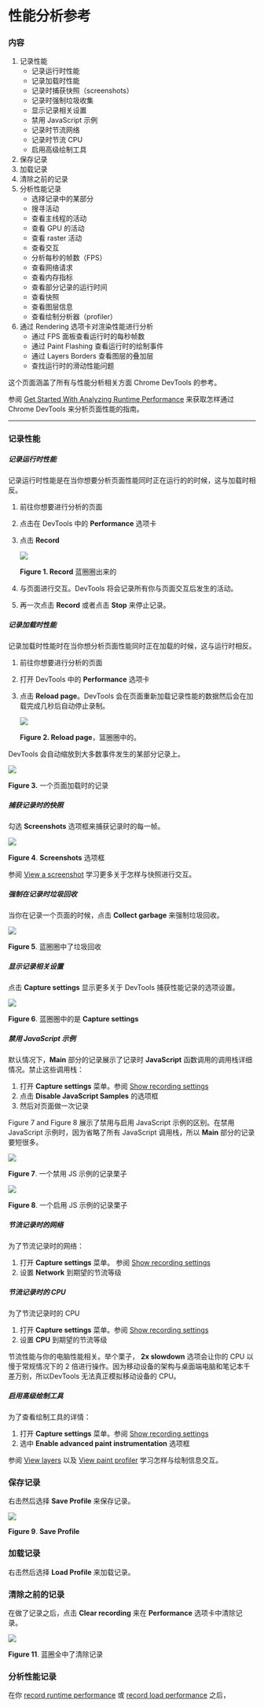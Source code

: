 # 性能分析参考

### 内容

1. 记录性能
   - 记录运行时性能
   - 记录加载时性能
   - 记录时捕获快照（screenshots）
   - 记录时强制垃圾收集
   - 显示记录相关设置
   - 禁用 JavaScript 示例
   - 记录时节流网络
   - 记录时节流 CPU
   - 启用高级绘制工具
2. 保存记录
3. 加载记录
4. 清除之前的记录
5. 分析性能记录
   - 选择记录中的某部分
   - 搜寻活动
   - 查看主线程的活动
   - 查看 GPU 的活动
   - 查看 raster 活动
   - 查看交互
   - 分析每秒的帧数（FPS）
   - 查看网络请求
   - 查看内存指标
   - 查看部分记录的运行时间
   - 查看快照
   - 查看图层信息
   - 查看绘制分析器（profiler）
6. 通过 Rendering 选项卡对渲染性能进行分析
   - 通过 FPS 面板查看运行时的每秒帧数
   - 通过 Paint Flashing 查看运行时的绘制事件
   - 通过 Layers Borders 查看图层的叠加层
   - 查找运行时的滑动性能问题

这个页面涵盖了所有与性能分析相关方面 Chrome DevTools 的参考。

参阅 [Get Started With Analyzing Runtime Performance](https://developers.google.com/web/tools/chrome-devtools/evaluate-performance/) 来获取怎样通过 Chrome DevTools 来分析页面性能的指南。

---

### 记录性能

##### 记录运行时性能

记录运行时性能是在当你想要分析页面性能同时正在运行的的时候，这与加载时相反。

1. 前往你想要进行分析的页面

2. 点击在 DevTools 中的 **Performance** 选项卡

3. 点击 **Record**

   ![](https://developers.google.com/web/tools/chrome-devtools/evaluate-performance/imgs/record.svg)

   **Figure 1. Record** 蓝圈圈出来的

4. 与页面进行交互。DevTools 将会记录所有你与页面交互后发生的活动。

5. 再一次点击 **Record** 或者点击 **Stop** 来停止记录。

##### 记录加载时性能

记录加载时性能时在当你想分析页面性能同时正在加载的时候，这与运行时相反。

1. 前往你想要进行分析的页面

2. 打开 DevTools 中的 **Performance** 选项卡

3. 点击 **Reload page**。DevTools 会在页面重新加载记录性能的数据然后会在加载完成几秒后自动停止录制。

   ![](https://developers.google.com/web/tools/chrome-devtools/evaluate-performance/imgs/reload-page.svg)

   **Figure 2. Reload page**，篮圈圈中的。


DevTools 会自动缩放到大多数事件发生的某部分记录上。

![](https://developers.google.com/web/tools/chrome-devtools/evaluate-performance/imgs/load-recording.png)

**Figure 3.** 一个页面加载时的记录

##### 捕获记录时的快照

勾选 **Screenshots** 选项框来捕获记录时的每一帧。

![](https://developers.google.com/web/tools/chrome-devtools/evaluate-performance/imgs/screenshots.svg)

**Figure 4**. **Screenshots** 选项框

参阅 [View a screenshot](https://developers.google.com/web/tools/chrome-devtools/evaluate-performance/reference#view-screenshot) 学习更多关于怎样与快照进行交互。

##### 强制在记录时垃圾回收

当你在记录一个页面的时候，点击 **Collect garbage** 来强制垃圾回收。

![](https://developers.google.com/web/tools/chrome-devtools/evaluate-performance/imgs/collect-garbage.svg)

**Figure 5**. 蓝圈圈中了垃圾回收

##### 显示记录相关设置

点击 **Capture settings** 显示更多关于 DevTools 捕获性能记录的选项设置。

![](https://developers.google.com/web/tools/chrome-devtools/evaluate-performance/imgs/capture-settings.svg)

**Figure 6**. 蓝圈圈中的是 **Capture settings** 

##### 禁用 JavaScript 示例

默认情况下，**Main** 部分的记录展示了记录时 **JavaScript** 函数调用的调用栈详细情况。禁止这些调用栈：

1. 打开 **Capture settings** 菜单。参阅 [Show recording settings](https://developers.google.com/web/tools/chrome-devtools/evaluate-performance/reference?hl=zh-cn#settings)
2. 点击 **Disable JavaScript Samples** 的选项框
3. 然后对页面做一次记录

Figure 7 and Figure 8 展示了禁用与启用 JavaScript 示例的区别。在禁用 JavaScript 示例时，因为省略了所有 JavaScript 调用栈，所以 **Main** 部分的记录要短很多。

![](https://developers.google.com/web/tools/chrome-devtools/evaluate-performance/imgs/js-samples-disabled.png?hl=zh-cn)

**Figure 7**. 一个禁用 JS 示例的记录栗子

![](https://developers.google.com/web/tools/chrome-devtools/evaluate-performance/imgs/js-samples-enabled.png)

**Figure 8**.  一个启用 JS 示例的记录栗子

##### 节流记录时的网络

为了节流记录时的网络：

1. 打开 **Capture settings** 菜单。 参阅 [Show recording settings](https://developers.google.com/web/tools/chrome-devtools/evaluate-performance/reference?hl=zh-cn#settings)
2. 设置 **Network** 到期望的节流等级

##### 节流记录时的 CPU

为了节流记录时的 CPU

1. 打开 **Capture settings** 菜单。参阅 [Show recording settings](https://developers.google.com/web/tools/chrome-devtools/evaluate-performance/reference?hl=zh-cn#settings)
2. 设置 **CPU** 到期望的节流等级

节流性能与你的电脑性能相关。举个栗子， **2x slowdown** 选项会让你的 CPU 以慢于常规情况下的 2 倍进行操作。因为移动设备的架构与桌面端电脑和笔记本千差万别，所以DevTools 无法真正模拟移动设备的 CPU。

##### 启用高级绘制工具

为了查看绘制工具的详情：

1. 打开 **Capture settings** 菜单。参阅 [Show recording settings](https://developers.google.com/web/tools/chrome-devtools/evaluate-performance/reference?hl=zh-cn#settings)
2. 选中 **Enable advanced paint instrumentation** 选项框

参阅 [View layers](https://developers.google.com/web/tools/chrome-devtools/evaluate-performance/reference?hl=zh-cn#layers) 以及 [View paint profiler](https://developers.google.com/web/tools/chrome-devtools/evaluate-performance/reference?hl=zh-cn#paint-profiler) 学习怎样与绘制信息交互。

### 保存记录

右击然后选择 **Save Profile** 来保存记录。

![](https://developers.google.com/web/tools/chrome-devtools/evaluate-performance/imgs/save-profile.png)

**Figure 9**. **Save Profile**

### 加载记录

右击然后选择 **Load Profile** 来加载记录。

### 清除之前的记录

在做了记录之后，点击 **Clear recording** 来在 **Performance** 选项卡中清除记录。

![](https://developers.google.com/web/tools/chrome-devtools/evaluate-performance/imgs/clear-recording.svg?hl=zh-cn)

**Figure 11**. 蓝圈全中了清除记录

### 分析性能记录

在你 [record runtime performance](https://developers.google.com/web/tools/chrome-devtools/evaluate-performance/reference?hl=zh-cn#record-runtime) 或 [record load performance](https://developers.google.com/web/tools/chrome-devtools/evaluate-performance/reference?hl=zh-cn#record-load) 之后，





